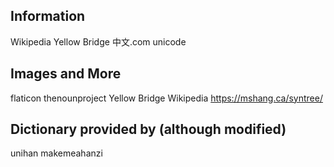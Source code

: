 
## Information
Wikipedia
Yellow Bridge
中文.com
unicode

## Images and More
flaticon
thenounproject
Yellow Bridge
Wikipedia
https://mshang.ca/syntree/


## Dictionary provided by (although modified)
unihan
makemeahanzi
